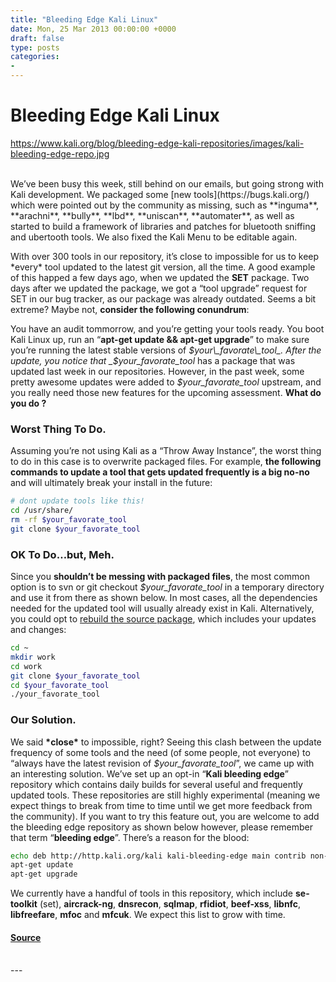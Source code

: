 ```yaml
---
title: "Bleeding Edge Kali Linux"
date: Mon, 25 Mar 2013 00:00:00 +0000
draft: false
type: posts
categories: 
- 
---
```

# Bleeding Edge Kali Linux
https://www.kali.org/blog/bleeding-edge-kali-repositories/images/kali-bleeding-edge-repo.jpg
<br/>

<br/>
We’ve been busy this week, still behind on our emails, but going strong with Kali development. We packaged some [new tools](https://bugs.kali.org/) which were pointed out by the community as missing, such as **inguma**, **arachni**, **bully**, **lbd**, **uniscan**, **automater**, as well as started to build a framework of libraries and patches for bluetooth sniffing and ubertooth tools. We also fixed the Kali Menu to be editable again.

With over 300 tools in our repository, it’s close to impossible for us to keep \*every\* tool updated to the latest git version, all the time. A good example of this happed a few days ago, when we updated the **SET** package. Two days after we updated the package, we got a “tool upgrade” request for SET in our bug tracker, as our package was already outdated. Seems a bit extreme? Maybe not, **consider the following conundrum**:

You have an audit tommorrow, and you’re getting your tools ready. You boot Kali Linux up, run an “**apt-get update && apt-get upgrade**” to make sure you’re running the latest stable versions of _$your\_favorate\_tool_. After the update, you notice that _$your\_favorate\_tool_ has a package that was updated last week in our repositories. However, in the past week, some pretty awesome updates were added to _$your\_favorate\_tool_ upstream, and you really need those new features for the upcoming assessment. **What do you do ?**

### Worst Thing To Do.

Assuming you’re not using Kali as a “Throw Away Instance”, the worst thing to do in this case is to overwrite packaged files. For example, **the following commands to update a tool that gets updated frequently is a big no-no** and will ultimately break your install in the future:

```sh
# dont update tools like this!
cd /usr/share/
rm -rf $your_favorate_tool
git clone $your_favorate_tool
```

### OK To Do…but, Meh.

Since you **shouldn’t be messing with packaged files**, the most common option is to svn or git checkout _$your\_favorate\_tool_ in a temporary directory and use it from there as shown below. In most cases, all the dependencies needed for the updated tool will usually already exist in Kali. Alternatively, you could opt to [rebuild the source package](https://www.kali.org/docs/development/rebuilding-a-package-from-source/), which includes your updates and changes:

```sh
cd ~
mkdir work
cd work
git clone $your_favorate_tool
cd $your_favorate_tool
./your_favorate_tool
```

### Our Solution.

We said **\*close\*** to impossible, right? Seeing this clash between the update frequency of some tools and the need (of some people, not everyone) to “always have the latest revision of _$your\_favorate\_tool_”, we came up with an interesting solution. We’ve set up an opt-in “**Kali bleeding edge**” repository which contains daily builds for several useful and frequently updated tools. These repositories are still highly experimental (meaning we expect things to break from time to time until we get more feedback from the community). If you want to try this feature out, you are welcome to add the bleeding edge repository as shown below however, please remember that term “**bleeding edge**”. There’s a reason for the blood:

```sh
echo deb http://http.kali.org/kali kali-bleeding-edge main contrib non-free >> /etc/apt/sources.list
apt-get update
apt-get upgrade
```

We currently have a handful of tools in this repository, which include **se-toolkit** (set), **aircrack-ng**, **dnsrecon**, **sqlmap**, **rfidiot**, **beef-xss**, **libnfc**, **libfreefare**, **mfoc** and **mfcuk**. We expect this list to grow with time.

#### [Source](https://www.kali.org/blog/bleeding-edge-kali-repositories/)

<br/>
---
